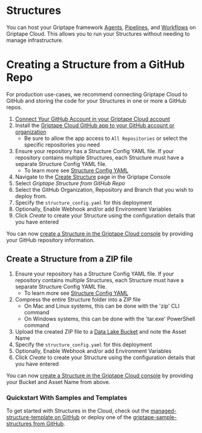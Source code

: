 # Structures

You can host your Griptape framework [Agents](../../griptape-framework/structures/agents.md), [Pipelines](../../griptape-framework/structures/pipelines.md), and [Workflows](../../griptape-framework/structures/workflows.md) on Griptape Cloud. This allows you to run your Structures without needing to manage infrastructure.

# Creating a Structure from a GitHub Repo

For production use-cases, we recommend connecting Griptape Cloud to GitHub and storing the code for your Structures in one or more a GitHub repos.

1. [Connect Your GitHub Account in your Griptape Cloud account](https://cloud.griptape.ai/account)
1. Install the [Griptape Cloud GitHub app to your GitHub account or organization](https://github.com/apps/griptape-cloud/installations/new/)
    - Be sure to allow the app access to `All Repositories` or select the specific repositories you need
1. Ensure your repository has a Structure Config YAML file. If your repository contains multiple Structures, each Structure must have a separate Structure Config YAML file.
    - To learn more see [Structure Config YAML](structure-config.md)
1. Navigate to the [Create Structure](https://cloud.griptape.ai/structures/create) page in the Griptape Console
1. Select *Griptape Structure from GitHub Repo*
1. Select the GitHub Organization, Repository and Branch that you wish to deploy from.
1. Specify the `structure_config.yaml` for this deployment
1. Optionally, Enable Webhook and/or add Environment Variables
1. Click *Create* to create your Structure using the configuration details that you have entered

You can now [create a Structure in the Griptape Cloud console](https://cloud.griptape.ai/structures/create/github-creation) by providing your GitHub repository information.

## Create a Structure from a ZIP file

1. Ensure your repository has a Structure Config YAML file. If your repository contains multiple Structures, each Structure must have a separate Structure Config YAML file.
    - To learn more see [Structure Config YAML](structure-config.md)
1. Compress the entire Structure folder into a ZIP file
    - On Mac and Linux systems, this can be done with the 'zip' CLI command
    - On Windows systems, this can be done with the 'tar.exe' PowerShell command
1. Upload the created ZIP file to a [Data Lake Bucket](../data-lakes/data-lakes.md) and note the Asset Name
1. Specify the `structure_config.yaml` for this deployment
1. Optionally, Enable Webhook and/or add Environment Variables
1. Click *Create* to create your Structure using the configuration details that you have entered

You can now [create a Structure in the Griptape Cloud console](https://cloud.griptape.ai/structures/create/data-lake-creation) by providing your Bucket and Asset Name from above.

### Quickstart With Samples and Templates

To get started with Structures in the Cloud, check out the [managed-structure-template on GitHub](https://github.com/griptape-ai/managed-structure-template) or deploy one of the [griptape-sample-structures from GitHub](https://github.com/griptape-ai/griptape-sample-structures/tree/main).
